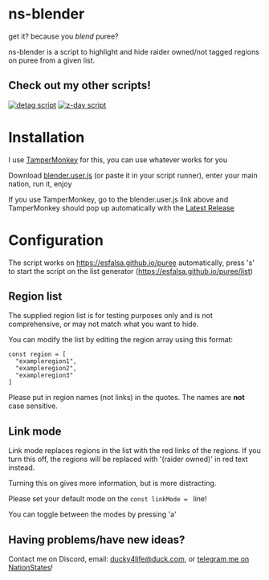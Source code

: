 # ns-blender
get it? because you *blend* puree?

ns-blender is a script to highlight and hide raider owned/not tagged regions on puree from a given list.

## Check out my other scripts!
[![detag script](https://github-readme-stats.vercel.app/api/pin/?username=ducky4life&repo=ns-detag&theme=algolia)](https://github.com/ducky4life/ns-detag)
[![z-day script](https://github-readme-stats.vercel.app/api/pin/?username=ducky4life&repo=ns-zombie&theme=algolia)](https://github.com/ducky4life/ns-zombie)

# Installation
I use [TamperMonkey](https://www.tampermonkey.net/) for this, you can use whatever works for you

Download [blender.user.js](https://github.com/ducky4life/ns-blender/raw/refs/heads/main/blender.user.js) (or paste it in your script runner), enter your main nation, run it, enjoy

If you use TamperMonkey, go to the blender.user.js link above and TamperMonkey should pop up automatically with the [Latest Release](https://github.com/ducky4life/ns-blender/releases/latest)

# Configuration

The script works on https://esfalsa.github.io/puree automatically, press 's' to start the script on the list generator (https://esfalsa.github.io/puree/list)

## Region list

The supplied region list is for testing purposes only and is not comprehensive, or may not match what you want to hide.

You can modify the list by editing the region array using this format:

```
const region = [
  "exampleregion1",
  "exampleregion2",
  "exampleregion3"
]
```
Please put in region names (not links) in the quotes. The names are **not** case sensitive.

## Link mode

Link mode replaces regions in the list with the red links of the regions. If you turn this off, the regions will be replaced with '(raider owned)' in red text instead.

Turning this on gives more information, but is more distracting.

Please set your default mode on the `const linkMode = ` line!

You can toggle between the modes by pressing 'a'

## Having problems/have new ideas?

Contact me on Discord, email: ducky4life@duck.com, or [telegram me on NationStates](https://www.nationstates.net/page=compose_telegram?tgto=ducky)!
